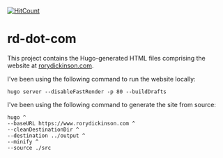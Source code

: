 [![HitCount](http://hits.dwyl.io/SharkDemon/rd-dot-com.svg)](http://hits.dwyl.io/SharkDemon/rd-dot-com)

# rd-dot-com

This project contains the Hugo-generated HTML files comprising the website at [rorydickinson.com](https://rorydickinson.com).

I've been using the following command to run the website locally:
```
hugo server --disableFastRender -p 80 --buildDrafts
```

I've been using the following command to generate the site from source:
```
hugo ^
--baseURL https://www.rorydickinson.com ^
--cleanDestinationDir ^
--destination ../output ^
--minify ^
--source ./src
```
